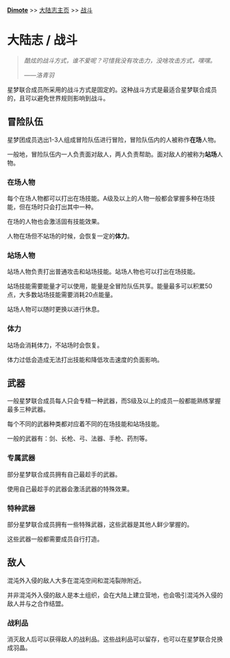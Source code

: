 **[Dimote](https://dimote.top)** >> [大陆志主页](index.md) >> [战斗](zhandou.md)

# 大陆志 / 战斗

> *酷炫的战斗方式，谁不爱呢？可惜我没有攻击力，没啥攻击方式，嘿嘿。*
>
> ——*洛青羽*

星梦联合成员所采用的战斗方式是固定的。这种战斗方式是最适合星梦联合成员的，且可以避免世界规则影响到战斗。

## 冒险队伍

星梦团成员选出1-3人组成冒险队伍进行冒险，冒险队伍内的人被称作**在场**人物。

一般地，冒险队伍内一人负责面对敌人，两人负责帮助。面对敌人的被称为**站场**人物。

### 在场人物

每个在场人物都可以打出在场技能。A级及以上的人物一般都会掌握多种在场技能，但在场时只会打出其中一种。

在场的人物也会激活固有技能效果。

人物在场但不站场的时候，会恢复一定的**体力**。

### 站场人物

站场人物负责打出普通攻击和站场技能。站场人物也可以打出在场技能。

站场技能需要能量才可以使用，能量是全冒险队伍共享。能量最多可以积累50点，大多数站场技能需要消耗20点能量。

站场人物可以随时更换以进行休息。

### 体力

站场会消耗体力，不站场时会恢复。

体力过低会造成无法打出技能和降低攻击速度的负面影响。

## 武器

一般星梦联合成员每人只会专精一种武器，而S级及以上的成员一般都能熟练掌握最多三种武器。

每个不同的武器种类都对应着不同的在场技能和站场技能。

一般的武器有：剑、长枪、弓、法器、手枪、药剂等。

### 专属武器

部分星梦联合成员拥有自己最趁手的武器。

使用自己最趁手的武器会激活武器的特殊效果。

### 特种武器

部分星梦联合成员拥有一些特殊武器，这些武器是其他人鲜少掌握的。

这些武器一般都需要成员自行打造。

## 敌人

混沌外入侵的敌人大多在混沌空间和混沌裂隙附近。

并非混沌外入侵的敌人是本土组织，会在大陆上建立营地，也会吸引混沌外入侵的敌人并与之合作结盟。

### 战利品

消灭敌人后可以获得敌人的战利品。这些战利品可以留存，也可以在星梦联合兑换成羽晶。
